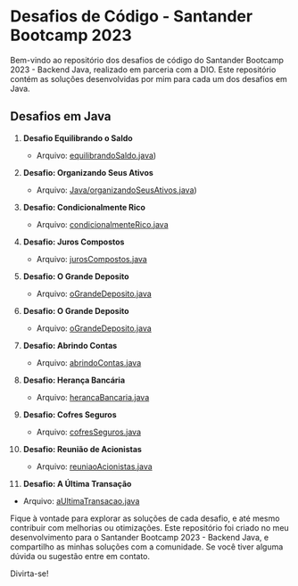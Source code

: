 # Desafios de Código - Santander Bootcamp 2023

Bem-vindo ao repositório dos desafios de código do Santander Bootcamp 2023 - Backend Java, realizado em parceria com a DIO. 
Este repositório contém as soluções desenvolvidas por mim para cada um dos desafios em Java.

## Desafios em Java

1. **Desafio Equilibrando o Saldo**
   - Arquivo: [equilibrandoSaldo.java](https://github.com/rittiele/bootcampSantander2023/blob/main/Java/equilibrandoSaldo.java))

2. **Desafio: Organizando Seus Ativos**
   - Arquivo: [Java/organizandoSeusAtivos.java](https://github.com/rittiele/bootcampSantander2023/blob/main/Java/organizandoSeusAtivos.java))

3. **Desafio: Condicionalmente Rico**
   - Arquivo: [condicionalmenteRico.java]()

4. **Desafio: Juros Compostos**
   - Arquivo: [jurosCompostos.java]()

5. **Desafio: O Grande Deposito**
   - Arquivo: [oGrandeDeposito.java]()

5. **Desafio: O Grande Deposito**
   - Arquivo: [oGrandeDeposito.java]()

6. **Desafio: Abrindo Contas**
   - Arquivo: [abrindoContas.java]()

7. **Desafio: Herança Bancária**
   - Arquivo: [herancaBancaria.java]()

8. **Desafio: Cofres Seguros**
   - Arquivo: [cofresSeguros.java]()

9. **Desafio: Reunião de Acionistas**
   - Arquivo: [reuniaoAcionistas.java]()

10. **Desafio: A Última Transação**
   - Arquivo: [aUltimaTransacao.java]()

Fique à vontade para explorar as soluções de cada desafio, e até mesmo contribuir com melhorias ou otimizações. 
Este repositório foi criado no meu desenvolvimento para o Santander Bootcamp 2023 - Backend Java, e compartilho as minhas soluções com a comunidade. Se você tiver alguma dúvida ou sugestão entre em contato.

Divirta-se!
